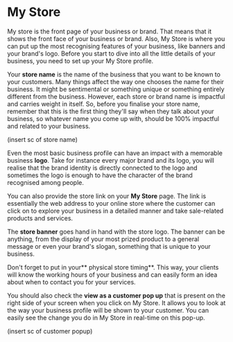 # My Store 

My store is the front page of your business or brand. That means that it shows the front face of your business or brand. Also, My Store is where you can put up the most recognising features of your business, like banners and your brand's logo. Before you start to dive into all the little details of your business, you need to set up your My Store profile. 

Your **store name** is the name of the business that you want to be known to your customers. Many things affect the way one chooses the name for their business. It might be sentimental or something unique or something entirely different from the business. However, each store or brand name is impactful and carries weight in itself. So, before you finalise your store name, remember that this is the first thing they'll say when they talk about your business, so whatever name you come up with, should be 100% impactful and related to your business.

(insert sc of store name)

Even the most basic business profile can have an impact with a memorable business **logo**. Take for instance every major brand and its logo, you will realise that the brand identity is directly connected to the logo and sometimes the logo is enough to have the character of the brand recognised among people.

You can also provide the store link on your **My Store** page. The link is essentially the web address to your online store where the customer can click on to explore your business in a detailed manner and take sale-related products and services. 

The **store banner** goes hand in hand with the store logo. The banner can be anything, from the display of your most prized product to a general message or even your brand's slogan, something that is unique to your business. 

Don't forget to put in your** physical store timing**. This way, your clients will know the working hours of your business and can easily form an idea about when to contact you for your services. 

You should also check the **view as a customer pop up** that is present on the right side of your screen when you click on My Store. It allows you to look at the way your business profile will be shown to your customer. You can easily see the change you do in My Store in real-time on this pop-up.

(insert sc of customer popup)
